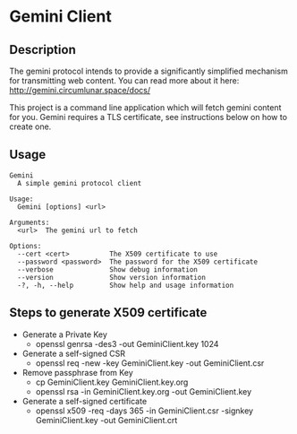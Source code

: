 # Gemini Client

## Description
The gemini protocol intends to provide a significantly simplified mechanism for transmitting web content.  You can read more about it here: http://gemini.circumlunar.space/docs/

This project is a command line application which will fetch gemini content for you.  Gemini requires a TLS certificate, see instructions below on how to create one.

## Usage

```
Gemini
  A simple gemini protocol client

Usage:
  Gemini [options] <url>

Arguments:
  <url>  The gemini url to fetch

Options:
  --cert <cert>          The X509 certificate to use
  --password <password>  The password for the X509 certificate
  --verbose              Show debug information
  --version              Show version information
  -?, -h, --help         Show help and usage information
  ```

## Steps to generate X509 certificate
 - Generate a Private Key
   - openssl genrsa -des3 -out GeminiClient.key 1024
 - Generate a self-signed CSR
   - openssl req -new -key GeminiClient.key -out GeminiClient.csr
 - Remove passphrase from Key
   - cp GeminiClient.key GeminiClient.key.org
   - openssl rsa -in GeminiClient.key.org -out GeminiClient.key
 - Generate a self-signed certificate
   - openssl x509 -req -days 365 -in GeminiClient.csr -signkey GeminiClient.key -out GeminiClient.crt